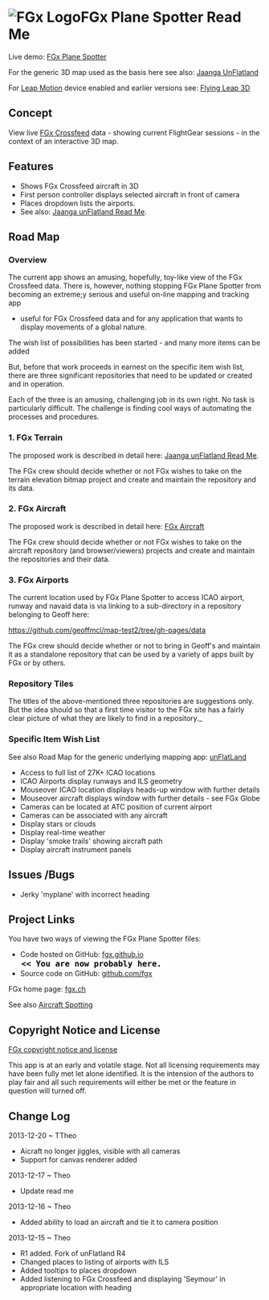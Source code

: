 ![FGx Logo]( http://fgx.github.io/images/fgx-cap-40x30.png)FGx Plane Spotter Read Me
====================================================================================

Live demo: [FGx Plane Spotter]( http://fgx.github.io/fgx-plane-spotter/index.html "Happy spotting!")

For the generic 3D map used as the basis here see also: [ Jaanga UnFlatland]( https://github.com/jaanga/cookbook/tree/gh-pages/un-flatland )

For [Leap Motion]( https://www.leapmotion.com/ ) device enabled and earlier versions see: [Flying Leap 3D]( https://github.com/jaanga/gestification/tree/gh-pages/projects/flying-leap-3d )

## Concept
View live [FGx Crossfeed]( http://crossfeed.fgx.ch/data ) data - showing current FlightGear sessions - in the context of an interactive 3D map.

## Features
* Shows FGx Crossfeed aircraft in 3D
* First person controller displays selected aircraft in front of camera
* Places dropdown lists the airports. 
* See also: [Jaanga unFlatland Read Me]( http://jaanga.github.io/cookbook/un-flatland/index.html#features ).

## Road Map

### Overview
The current app shows an amusing, hopefully, toy-like view of the FGx Crossfeed data.
There is, however, nothing stopping FGx Plane Spotter from becoming an extreme;y serious and useful on-line mapping and tracking app 
- useful for FGx Crossfeed data and for any application that wants to display movements of a global nature.

The wish list of possibilities has been started - and many more items can be added

But, before that work proceeds in earnest on the specific item wish list, there are three significant repositories that need to be updated or created and in operation.

Each of the three is an amusing, challenging job in its own right. No task is particularly difficult. 
The challenge is finding cool ways of automating the processes and procedures.


### 1. FGx Terrain
The proposed work is described in detail here: [Jaanga unFlatland Read Me]( http://jaanga.github.io/cookbook/un-flatland/index.html#terrain ).

The FGx crew should decide whether or not FGx wishes to take on the terrain elevation bitmap project and create and maintain the repository and its data.

### 2. FGx Aircraft
The proposed work is described in detail here: [FGx Aircraft]( https://github.com/fgx/fgx-aircraft/index.html#roadMap )

The FGx crew should decide whether or not FGx wishes to take on the aircraft repository (and browser/viewers) projects and create and maintain the repositories and their data.

### 3. FGx Airports
The current location used by FGx Plane Spotter to access ICAO airport, runway and navaid data is via linking to a sub-directory in a repository belonging to Geoff here:

<https://github.com/geoffmcl/map-test2/tree/gh-pages/data>

The FGx crew should decide whether or not to bring in Geoff's and maintain it as a standalone repository that can be used by a variety of apps built by FGx or by others.


### Repository Tiles
The titles of the above-mentioned three repositories are suggestions only.
But the idea should so that a first time visitor to the FGx site has a fairly clear picture of what they are likely to find in a repository._

### Specific Item Wish List
See also Road Map for the generic underlying mapping app: [unFlatLand]( https://github.com/jaanga/cookbook/tree/gh-pages/un-flatland/index.html#tib )

* Access to full list of 27K+ ICAO locations
* ICAO Airports display runways and ILS geometry
* Mouseover ICAO location displays heads-up window with further details
* Mouseover aircraft displays window with further details - see FGx Globe
* Cameras can be located at ATC position of current airport
* Cameras can be associated with any aircraft
* Display stars or clouds
* Display real-time weather
* Display 'smoke trails' showing aircraft path
* Display aircraft instrument panels

## Issues /Bugs

* Jerky 'myplane' with incorrect heading

## Project Links

You have two ways of viewing the FGx Plane Spotter files:

* Code hosted on GitHub: [fgx.github.io]( http://fgx.github.io/fgx-plane-spotter/ "view the files as apps." ) <input value="<< You are now probably here." size=28 style="font:bold 12pt monospace;border-width:0;" >  
* Source code on GitHub: [github.com/fgx]( https://github.com/fgx/fgx-fgx-plane-spotter/ "View the files as source code." ) <scan style=display:none ><< You are now probably here.</scan>

FGx home page: [fgx.ch]( http://www.fgx.ch )

See also [Aircraft Spotting]( http://en.wikipedia.org/wiki/Aircraft_spotting )

## Copyright Notice and License

[FGx copyright notice and license]( https://github.com/fgx/fgx.github.io/blob/master/fgx-copyright-notice-and-license.md )

This app is at an early and volatile stage. Not all licensing requirements may have been fully met let alone identified. It is the intension of the authors to play fair and all such requirements will either be met or the feature in question will turned off.


## Change Log

2013-12-20 ~ TTheo

* Aicraft no longer jiggles, visible with all cameras
* Support for canvas renderer added

2013-12-17 ~ Theo

* Update read me


2013-12-16 ~ Theo

* Added ability to load an aircraft and tie it to camera position

2013-12-15 ~ Theo

* R1 added. Fork of unFlatland R4
* Changed places to listing of airports with ILS
* Added tooltips to places dropdown
* Added listening to FGx Crossfeed and displaying 'Seymour' in appropriate location with heading


